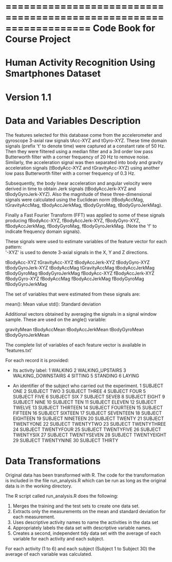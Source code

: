 ==================================================================
Code Book for Course Project
==================================================================
Human Activity Recognition Using Smartphones Dataset
==================================================================
Version 1.1
==================================================================


Data and Variables Description 
=================================

The features selected for this database come from the accelerometer and gyroscope 3-axial raw signals tAcc-XYZ and tGyro-XYZ. These time domain signals (prefix 't' to denote time) were captured at a constant rate of 50 Hz. Then they were filtered using a median filter and a 3rd order low pass Butterworth filter with a corner frequency of 20 Hz to remove noise. Similarly, the acceleration signal was then separated into body and gravity acceleration signals (tBodyAcc-XYZ and tGravityAcc-XYZ) using another low pass Butterworth filter with a corner frequency of 0.3 Hz.

Subsequently, the body linear acceleration and angular velocity were derived in time to obtain Jerk signals (tBodyAccJerk-XYZ and tBodyGyroJerk-XYZ). Also the magnitude of these three-dimensional signals were calculated using the Euclidean norm (tBodyAccMag, tGravityAccMag, tBodyAccJerkMag, tBodyGyroMag, tBodyGyroJerkMag). 

Finally a Fast Fourier Transform (FFT) was applied to some of these signals producing fBodyAcc-XYZ, fBodyAccJerk-XYZ, fBodyGyro-XYZ, fBodyAccJerkMag, fBodyGyroMag, fBodyGyroJerkMag. (Note the 'f' to indicate frequency domain signals). 

These signals were used to estimate variables of the feature vector for each pattern:  
'-XYZ' is used to denote 3-axial signals in the X, Y and Z directions.

tBodyAcc-XYZ
tGravityAcc-XYZ
tBodyAccJerk-XYZ
tBodyGyro-XYZ
tBodyGyroJerk-XYZ
tBodyAccMag
tGravityAccMag
tBodyAccJerkMag
tBodyGyroMag
tBodyGyroJerkMag
fBodyAcc-XYZ
fBodyAccJerk-XYZ
fBodyGyro-XYZ
fBodyAccMag
fBodyAccJerkMag
fBodyGyroMag
fBodyGyroJerkMag

The set of variables that were estimated from these signals are: 

mean(): Mean value
std(): Standard deviation

Additional vectors obtained by averaging the signals in a signal window sample. These are used on the angle() variable:

gravityMean
tBodyAccMean
tBodyAccJerkMean
tBodyGyroMean
tBodyGyroJerkMean

The complete list of variables of each feature vector is available in 'features.txt'

For each record it is provided:

- Its activity label:
    1 WALKING
    2 WALKING_UPSTAIRS
    3 WALKING_DOWNSTAIRS
    4 SITTING
    5 STANDING
    6 LAYING

- An identifier of the subject who carried out the experiment.
    1 SUBJECT ONE
    2 SUBJECT TWO
    3 SUBJECT THREE
    4 SUBJECT FOUR
    5 SUBJECT FIVE
    6 SUBJECT SIX
    7 SUBJECT SEVEB
    8 SUBJECT EIGHT
    9 SUBJECT NINE
    10 SUBJECT TEN
    11 SUBJECT ELEVEN
    12 SUBJECT TWELVE
    13 SUBJECT THIRTEEN
    14 SUBJECT FOURTEEN
    15 SUBJECT FIFTEEN
    16 SUBJECT SIXTEEN
    17 SUBJECT SEVENTEEN
    18 SUBJECT EIGHTEEN
    19 SUBJECT NINETEEN
    20 SUBJECT TWENTY
    21 SUBJECT TWENTYONE
    22 SUBJECT TWENTYTWO
    23 SUBJECT TWENTYTHREE
    24 SUBJECT TWENTYFOUR
    25 SUBJECT TWENTYFIVE
    26 SUBJECT TWENTYSIX
    27 SUBJECT TWENTYSEVEN
    28 SUBJECT TWENTYEIGHT
    29 SUBJECT TWENTYNINE
    30 SUBJECT THIRTY

Data Transformations 
=================================

Original data has been transformed with R. The code for the transformation is included in the file run_analysis.R which can be run as long as the original data is in the working directory.

The R script called run_analysis.R does the following:
1. Merges the training and the test sets to create one data set.
2. Extracts only the measurements on the mean and standard deviation for each measurement. 
3. Uses descriptive activity names to name the activities in the data set
4. Appropriately labels the data set with descriptive variable names. 
5. Creates a second, independent tidy data set with the average of each variable for each activity and each subject.

For each activity (1 to 6) and each subject (Subject 1 to Subject 30) the average of each variable was calculated.
